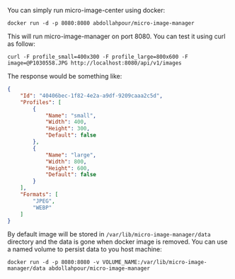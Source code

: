 You can simply run micro-image-center using docker:

    docker run -d -p 8080:8080 abdollahpour/micro-image-manager

This will run micro-image-manager on port 8080. You can test it using curl as follow:

    curl -F profile_small=400x300 -F profile_large=800x600 -F image=@P1030558.JPG http://localhost:8080/api/v1/images

The response would be something like:

```json
{
    "Id": "40406bec-1f82-4e2a-a9df-9209caaa2c5d",
    "Profiles": [
        {
            "Name": "small",
            "Width": 400,
            "Height": 300,
            "Default": false
        },
        {
            "Name": "large",
            "Width": 800,
            "Height": 600,
            "Default": false
        }
    ],
    "Formats": [
        "JPEG",
        "WEBP"
    ]
}
```

By default image will be stored in `/var/lib/micro-image-manager/data` directory and the data is gone when docker image is removed. You can use a named volume to persist data to you host machine:

    docker run -d -p 8080:8080 -v VOLUME_NAME:/var/lib/micro-image-manager/data abdollahpour/micro-image-manager